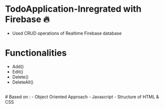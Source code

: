 # TodoApplication-Inregrated with Firebase 🔥

- Used CRUD operations of Realtime Firebase database 
# Functionalities
- Add()
- Edit()
- Delete()
- DeleteAll()
<br>
# Based on :
- Object Oriented Approach
- Javascript
- Structure of HTML & CSS
